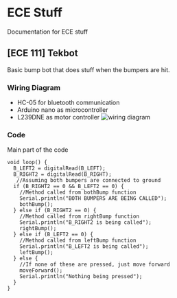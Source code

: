 # ECE Stuff
Documentation for ECE stuff

## [ECE 111] Tekbot
Basic bump bot that does stuff when the bumpers are hit.

### Wiring Diagram
- HC-05 for bluetooth communication
- Arduino nano as microcontroller
- L239DNE as motor controller
![wiring diagram](https://github.com/Shogatsu/ECE-Stuff/blob/master/WiringDiaagram/finalDiagram.PNG)

### Code
Main part of the code
````
void loop() { 
  B_LEFT2 = digitalRead(B_LEFT);
  B_RIGHT2 = digitalRead(B_RIGHT);
   //Assuming both bumpers are connected to ground
  if (B_RIGHT2 == 0 && B_LEFT2 == 0) { 
    //Method called from bothBump function
    Serial.println("BOTH BUMPERS ARE BEING CALLED");
    bothBump();
  } else if (B_RIGHT2 == 0) {
    //Method called from rightBump function
    Serial.println("B_RIGHT2 is being called");
    rightBump();
  } else if (B_LEFT2 == 0) {
    //Method called from leftBump function
    Serial.println("B_LEFT2 is being called");
    leftBump();
  } else {
    //If none of these are pressed, just move forward
    moveForward();
    Serial.println("Nothing being pressed");
  }
}
````

